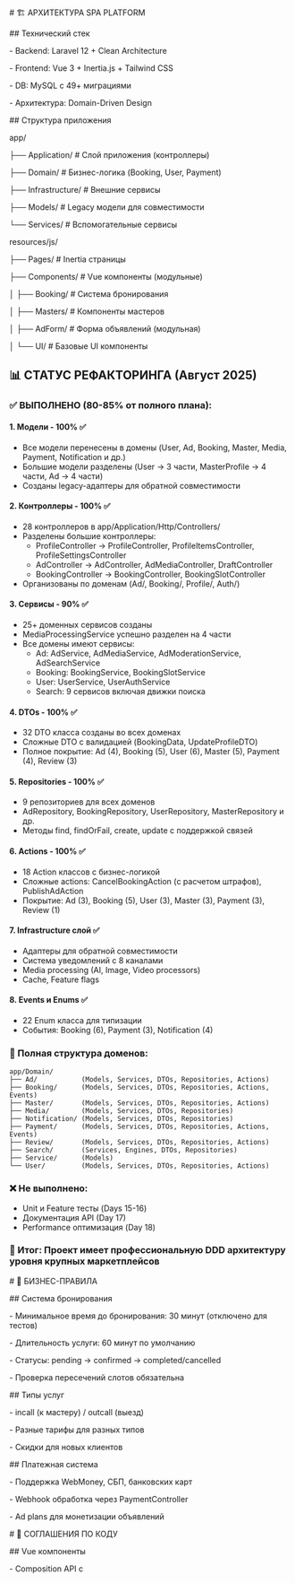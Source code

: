\# 🏗️ АРХИТЕКТУРА SPA PLATFORM



\## Технический стек

\- Backend: Laravel 12 + Clean Architecture

\- Frontend: Vue 3 + Inertia.js + Tailwind CSS

\- DB: MySQL с 49+ миграциями

\- Архитектура: Domain-Driven Design



\## Структура приложения

app/

├── Application/         # Слой приложения (контроллеры)

├── Domain/             # Бизнес-логика (Booking, User, Payment)

├── Infrastructure/     # Внешние сервисы

├── Models/            # Legacy модели для совместимости

└── Services/          # Вспомогательные сервисы



resources/js/

├── Pages/             # Inertia страницы

├── Components/        # Vue компоненты (модульные)

│   ├── Booking/       # Система бронирования

│   ├── Masters/       # Компоненты мастеров

│   ├── AdForm/        # Форма объявлений (модульная)

│   └── UI/           # Базовые UI компоненты



## 📊 СТАТУС РЕФАКТОРИНГА (Август 2025)

### ✅ ВЫПОЛНЕНО (80-85% от полного плана):

#### 1. **Модели - 100%** ✅
- Все модели перенесены в домены (User, Ad, Booking, Master, Media, Payment, Notification и др.)
- Большие модели разделены (User → 3 части, MasterProfile → 4 части, Ad → 4 части)
- Созданы legacy-адаптеры для обратной совместимости

#### 2. **Контроллеры - 100%** ✅
- 28 контроллеров в app/Application/Http/Controllers/
- Разделены большие контроллеры:
  - ProfileController → ProfileController, ProfileItemsController, ProfileSettingsController
  - AdController → AdController, AdMediaController, DraftController
  - BookingController → BookingController, BookingSlotController
- Организованы по доменам (Ad/, Booking/, Profile/, Auth/)

#### 3. **Сервисы - 90%** ✅
- 25+ доменных сервисов созданы
- MediaProcessingService успешно разделен на 4 части
- Все домены имеют сервисы:
  - Ad: AdService, AdMediaService, AdModerationService, AdSearchService
  - Booking: BookingService, BookingSlotService
  - User: UserService, UserAuthService
  - Search: 9 сервисов включая движки поиска

#### 4. **DTOs - 100%** ✅
- 32 DTO класса созданы во всех доменах
- Сложные DTO с валидацией (BookingData, UpdateProfileDTO)
- Полное покрытие: Ad (4), Booking (5), User (6), Master (5), Payment (4), Review (3)

#### 5. **Repositories - 100%** ✅
- 9 репозиториев для всех доменов
- AdRepository, BookingRepository, UserRepository, MasterRepository и др.
- Методы find, findOrFail, create, update с поддержкой связей

#### 6. **Actions - 100%** ✅
- 18 Action классов с бизнес-логикой
- Сложные actions: CancelBookingAction (с расчетом штрафов), PublishAdAction
- Покрытие: Ad (3), Booking (5), User (3), Master (3), Payment (3), Review (1)

#### 7. **Infrastructure слой** ✅
- Адаптеры для обратной совместимости
- Система уведомлений с 8 каналами
- Media processing (AI, Image, Video processors)
- Cache, Feature flags

#### 8. **Events и Enums** ✅
- 22 Enum класса для типизации
- События: Booking (6), Payment (3), Notification (4)

### 📁 Полная структура доменов:
```
app/Domain/
├── Ad/           (Models, Services, DTOs, Repositories, Actions)
├── Booking/      (Models, Services, DTOs, Repositories, Actions, Events)
├── Master/       (Models, Services, DTOs, Repositories, Actions)
├── Media/        (Models, Services, DTOs, Repositories)
├── Notification/ (Models, Services, DTOs, Repositories)
├── Payment/      (Models, Services, DTOs, Repositories, Actions, Events)
├── Review/       (Models, Services, DTOs, Repositories, Actions)
├── Search/       (Services, Engines, DTOs, Repositories)
├── Service/      (Models)
└── User/         (Models, Services, DTOs, Repositories, Actions)
```

### ❌ Не выполнено:
- Unit и Feature тесты (Days 15-16)
- Документация API (Day 17)
- Performance оптимизация (Day 18)

### 🎯 Итог: Проект имеет профессиональную DDD архитектуру уровня крупных маркетплейсов

\# 💼 БИЗНЕС-ПРАВИЛА



\## Система бронирования

\- Минимальное время до бронирования: 30 минут (отключено для тестов)

\- Длительность услуги: 60 минут по умолчанию

\- Статусы: pending → confirmed → completed/cancelled

\- Проверка пересечений слотов обязательна



\## Типы услуг

\- incall (к мастеру) / outcall (выезд)

\- Разные тарифы для разных типов

\- Скидки для новых клиентов



\## Платежная система

\- Поддержка WebMoney, СБП, банковских карт

\- Webhook обработка через PaymentController

\- Ad plans для монетизации объявлений



\# 🔧 СОГЛАШЕНИЯ ПО КОДУ



\## Vue компоненты

\- Composition API с <script setup>

\- Props типизированы

\- События через defineEmits

\- Модульная структура (как Avito/Ozon)



\## Laravel

\- Clean Architecture обязательна

\- Actions для бизнес-логики

\- DTOs для передачи данных

\- Enums для типизации (BookingStatus, PaymentType)

\- Repository pattern для доменных сущностей



\## Именование

\- Vue компоненты: PascalCase

\- Methods: camelCase

\- Constants: UPPER\_SNAKE\_CASE

\- Database: snake\_case

